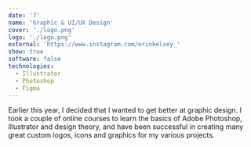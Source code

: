 ```yaml
---
date: '7'
name: 'Graphic & UI/UX Design'
cover: './logo.png'
logo: './logo.png'
external: 'https://www.instagram.com/erinkelsey_'
show: true
software: false
technologies:
  - Illustrator
  - Photoshop
  - Figma
---
```


Earlier this year, I decided that I wanted to get better at graphic design. I took a couple of online courses to learn the basics of Adobe Photoshop, Illustrator and design theory, and have been successful in creating many great custom logos, icons and graphics for my various projects.
